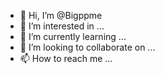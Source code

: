 - 👋 Hi, I’m @Bigppme
- 👀 I’m interested in ...
- 🌱 I’m currently learning ...
- 💞️ I’m looking to collaborate on ...
- 📫 How to reach me ...

<!---
Bigppme/Bigppme is a ✨ special ✨ repository because its `README.md` (this file) appears on your GitHub profile.
You can click the Preview link to take a look at your changes.
--->
